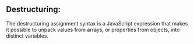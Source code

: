 ## Destructuring:
The destructuring assignment syntax is a JavaScript expression that makes it possible to unpack values from arrays, or properties from objects, into distinct variables.